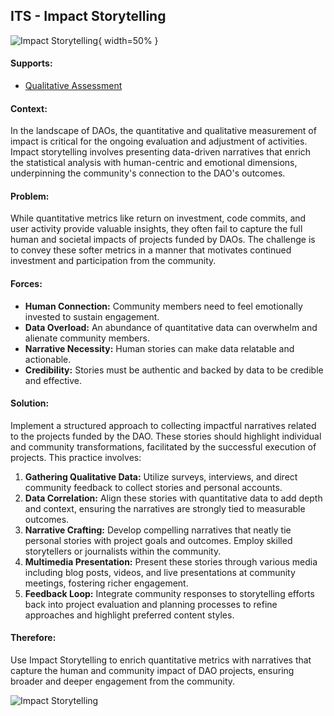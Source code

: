## ITS - Impact Storytelling

![Impact Storytelling](output/illustrations/impact_storytelling.png){ width=50% }

#### Supports:

* [Qualitative Assessment](./qualitative_assessment.html)

#### Context:

In the landscape of DAOs, the quantitative and qualitative measurement of impact is critical for the ongoing evaluation and adjustment of activities. Impact storytelling involves presenting data-driven narratives that enrich the statistical analysis with human-centric and emotional dimensions, underpinning the community's connection to the DAO's outcomes.

#### Problem:

While quantitative metrics like return on investment, code commits, and user activity provide valuable insights, they often fail to capture the full human and societal impacts of projects funded by DAOs. The challenge is to convey these softer metrics in a manner that motivates continued investment and participation from the community.

#### Forces:

- **Human Connection:** Community members need to feel emotionally invested to sustain engagement.
- **Data Overload:** An abundance of quantitative data can overwhelm and alienate community members.
- **Narrative Necessity:** Human stories can make data relatable and actionable.
- **Credibility:** Stories must be authentic and backed by data to be credible and effective.

#### Solution:

Implement a structured approach to collecting impactful narratives related to the projects funded by the DAO. These stories should highlight individual and community transformations, facilitated by the successful execution of projects. This practice involves:

1. **Gathering Qualitative Data:** Utilize surveys, interviews, and direct community feedback to collect stories and personal accounts.
2. **Data Correlation:** Align these stories with quantitative data to add depth and context, ensuring the narratives are strongly tied to measurable outcomes.
3. **Narrative Crafting:** Develop compelling narratives that neatly tie personal stories with project goals and outcomes. Employ skilled storytellers or journalists within the community.
4. **Multimedia Presentation:** Present these stories through various media including blog posts, videos, and live presentations at community meetings, fostering richer engagement.
5. **Feedback Loop:** Integrate community responses to storytelling efforts back into project evaluation and planning processes to refine approaches and highlight preferred content styles.

#### Therefore:

Use Impact Storytelling to enrich quantitative metrics with narratives that capture the human and community impact of DAO projects, ensuring broader and deeper engagement from the community.


![Impact Storytelling](output/impact_storytelling_specific_graph.png)